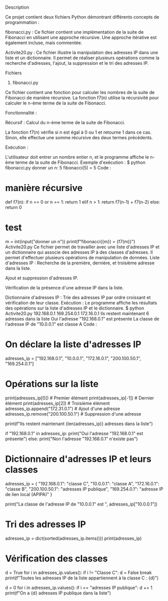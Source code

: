 Description

Ce projet contient deux fichiers Python démontrant différents concepts de programmation :

fibonacci.py : Ce fichier contient une implémentation de la suite de Fibonacci en utilisant une approche récursive. Une approche itérative est également incluse, mais commentée.

Activite20.py : Ce fichier illustre la manipulation des adresses IP dans une liste et un dictionnaire. Il permet de réaliser plusieurs opérations comme la recherche d'adresses, l'ajout, la suppression et le tri des adresses IP.

Fichiers
1. fibonacci.py

Ce fichier contient une fonction pour calculer les nombres de la suite de Fibonacci de manière récursive. La fonction f7(n) utilise la récursivité pour calculer le n-ème terme de la suite de Fibonacci.

Fonctionnalité :

Récursif : Calcul du n-ème terme de la suite de Fibonacci.

La fonction f7(n) vérifie si n est égal à 0 ou 1 et retourne 1 dans ce cas. Sinon, elle effectue une somme récursive des deux termes précédents.

Exécution :

L'utilisateur doit entrer un nombre entier n, et le programme affiche le n-ème terme de la suite de Fibonacci.
Exemple d'exécution :
$ python fibonacci.py
donner un n: 5
fibonacci(5) = 5
Code :
# manière récursive
def f7(n):
    if n == 0 or n == 1:
        return 1
    elif n > 1:
        return f7(n-1) + f7(n-2)
    else:
        return 0

# test
m = int(input("donner un n"))
print(f"fibonacci({m}) = {f7(m)}")
Activite20.py
Ce fichier permet de travailler avec une liste d'adresses IP et un dictionnaire qui associe des adresses IP à des classes d'adresses. Il permet d'effectuer plusieurs opérations de manipulation de données.
Liste d'adresses IP : Recherche de la première, dernière, et troisième adresse dans la liste.

Ajout et suppression d'adresses IP.

Vérification de la présence d'une adresse IP dans la liste.

Dictionnaire d'adresses IP : Trie des adresses IP par ordre croissant et vérification de leur classe.
Exécution :
Le programme affiche les résultats des opérations sur la liste d'adresses IP et le dictionnaire.
$ python Activite20.py
192.168.0.1
169.254.0.1
172.16.0.1
Ils restent maintenant 6 adresses dans la liste
Oui l'adresse "192.168.0.1" est présente
La classe de l'adresse IP de "10.0.0.1" est classe A
Code :
# On déclare la liste d'adresses IP
adresses_ip = ["192.168.0.1", "10.0.0.1", "172.16.0.1", "200.100.50.1", "169.254.0.1"]

# Opérations sur la liste
print(adresses_ip[0])  # Premier élément
print(adresses_ip[-1])  # Dernier élément
print(adresses_ip[2])  # Troisième élément
adresses_ip.append("172.31.0.1")  # Ajout d'une adresse
adresses_ip.remove("200.100.50.1")  # Suppression d'une adresse

print(f"Ils restent maintenant {len(adresses_ip)} adresses dans la liste")

if "192.168.0.1" in adresses_ip:
    print("Oui l'adresse \"192.168.0.1\" est présente")
else:
    print("Non l'adresse \"192.168.0.1\" n'existe pas")

# Dictionnaire d'adresses IP et leurs classes
adresses_ip = {
    "192.168.0.1": "classe C",
    "10.0.0.1": "classe A",
    "172.16.0.1": "classe B",
    "200.100.50.1": "adresses IP publique",
    "169.254.0.1": "adresse IP de lien local (APIPA)"
}

print("La classe de l'adresse IP de \"10.0.0.1\" est ", adresses_ip["10.0.0.1"])

# Tri des adresses IP
adresses_ip = dict(sorted(adresses_ip.items()))
print(adresses_ip)

# Vérification des classes
d = True
for i in adresses_ip.values():
    if i != "Classe C":
        d = False
        break
print(f"Toutes les adresses IP de la liste appartiennent à la classe C : {d}")

d = 0
for i in adresses_ip.values():
    if i == "adresses IP publique":
        d += 1
print(f"On a {d} adresses IP publique dans la liste")
